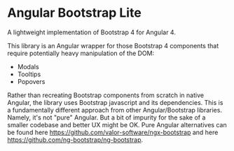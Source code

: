# Angular Bootstrap Lite
A lightweight implementation of Bootstrap 4 for Angular 4.

This library is an Angular wrapper for those Bootstrap 4 components that require
potentially heavy manipulation of the DOM:

- Modals
- Tooltips
- Popovers

Rather than recreating Bootstrap components from scratch in native Angular, the library
uses Bootstrap javascript and its dependencies. This is a fundamentally different approach
from other Angular/Bootstrap libraries. Namely, it's not "pure" Angular. But a
bit of impurity for the sake of a smaller codebase and better UX might be OK. Pure Angular
alternatives can be found here https://github.com/valor-software/ngx-bootstrap and here https://github.com/ng-bootstrap/ng-bootstrap.
